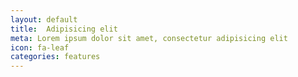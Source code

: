 ```yaml
---
layout: default
title:  Adipisicing elit
meta: Lorem ipsum dolor sit amet, consectetur adipisicing elit
icon: fa-leaf
categories: features
---
```

